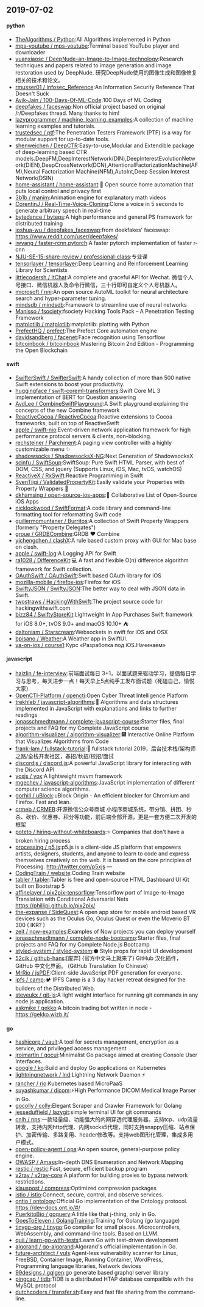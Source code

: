 ## 2019-07-02

#### python
* [TheAlgorithms / Python](https://github.com/TheAlgorithms/Python):All Algorithms implemented in Python
* [mps-youtube / mps-youtube](https://github.com/mps-youtube/mps-youtube):Terminal based YouTube player and downloader
* [yuanxiaosc / DeepNude-an-Image-to-Image-technology](https://github.com/yuanxiaosc/DeepNude-an-Image-to-Image-technology):Research techniques and papers related to image generation and image restoration used by DeepNude. 研究DeepNude使用的图像生成和图像修复相关的技术和论文。
* [rmusser01 / Infosec_Reference](https://github.com/rmusser01/Infosec_Reference):An Information Security Reference That Doesn't Suck
* [Avik-Jain / 100-Days-Of-ML-Code](https://github.com/Avik-Jain/100-Days-Of-ML-Code):100 Days of ML Coding
* [deepfakes / faceswap](https://github.com/deepfakes/faceswap):Non official project based on original /r/Deepfakes thread. Many thanks to him!
* [lazyprogrammer / machine_learning_examples](https://github.com/lazyprogrammer/machine_learning_examples):A collection of machine learning examples and tutorials.
* [trustedsec / ptf](https://github.com/trustedsec/ptf):The Penetration Testers Framework (PTF) is a way for modular support for up-to-date tools.
* [shenweichen / DeepCTR](https://github.com/shenweichen/DeepCTR):Easy-to-use,Modular and Extendible package of deep-learning based CTR models.DeepFM,DeepInterestNetwork(DIN),DeepInterestEvolutionNetwork(DIEN),DeepCrossNetwork(DCN),AttentionalFactorizationMachine(AFM),Neural Factorization Machine(NFM),AutoInt,Deep Session Interest Network(DSIN)
* [home-assistant / home-assistant](https://github.com/home-assistant/home-assistant):🏡
Open source home automation that puts local control and privacy first
* [3b1b / manim](https://github.com/3b1b/manim):Animation engine for explanatory math videos
* [CorentinJ / Real-Time-Voice-Cloning](https://github.com/CorentinJ/Real-Time-Voice-Cloning):Clone a voice in 5 seconds to generate arbitrary speech in real-time
* [bytedance / byteps](https://github.com/bytedance/byteps):A high performance and general PS framework for distributed training
* [joshua-wu / deepfakes_faceswap](https://github.com/joshua-wu/deepfakes_faceswap):from deekfakes' faceswap: https://www.reddit.com/user/deepfakes/
* [jwyang / faster-rcnn.pytorch](https://github.com/jwyang/faster-rcnn.pytorch):A faster pytorch implementation of faster r-cnn
* [NJU-SE-15-share-review / professional-class](https://github.com/NJU-SE-15-share-review/professional-class):专业课
* [tensorlayer / tensorlayer](https://github.com/tensorlayer/tensorlayer):Deep Learning and Reinforcement Learning Library for Scientists
* [littlecodersh / ItChat](https://github.com/littlecodersh/ItChat):A complete and graceful API for Wechat. 微信个人号接口、微信机器人及命令行微信，三十行即可自定义个人号机器人。
* [microsoft / nni](https://github.com/microsoft/nni):An open source AutoML toolkit for neural architecture search and hyper-parameter tuning.
* [mindsdb / mindsdb](https://github.com/mindsdb/mindsdb):Framework to streamline use of neural networks
* [Manisso / fsociety](https://github.com/Manisso/fsociety):fsociety Hacking Tools Pack – A Penetration Testing Framework
* [matplotlib / matplotlib](https://github.com/matplotlib/matplotlib):matplotlib: plotting with Python
* [PrefectHQ / prefect](https://github.com/PrefectHQ/prefect):The Prefect Core automation engine
* [davidsandberg / facenet](https://github.com/davidsandberg/facenet):Face recognition using Tensorflow
* [bitcoinbook / bitcoinbook](https://github.com/bitcoinbook/bitcoinbook):Mastering Bitcoin 2nd Edition - Programming the Open Blockchain

#### swift
* [SwifterSwift / SwifterSwift](https://github.com/SwifterSwift/SwifterSwift):A handy collection of more than 500 native Swift extensions to boost your productivity.
* [huggingface / swift-coreml-transformers](https://github.com/huggingface/swift-coreml-transformers):Swift Core ML 3 implementation of BERT for Question answering
* [AvdLee / CombineSwiftPlayground](https://github.com/AvdLee/CombineSwiftPlayground):A Swift playground explaining the concepts of the new Combine framework
* [ReactiveCocoa / ReactiveCocoa](https://github.com/ReactiveCocoa/ReactiveCocoa):Reactive extensions to Cocoa frameworks, built on top of ReactiveSwift
* [apple / swift-nio](https://github.com/apple/swift-nio):Event-driven network application framework for high performance protocol servers & clients, non-blocking.
* [rechsteiner / Parchment](https://github.com/rechsteiner/Parchment):A paging view controller with a highly customizable menu
✨
* [shadowsocks / ShadowsocksX-NG](https://github.com/shadowsocks/ShadowsocksX-NG):Next Generation of ShadowsocksX
* [scinfu / SwiftSoup](https://github.com/scinfu/SwiftSoup):SwiftSoup: Pure Swift HTML Parser, with best of DOM, CSS, and jquery (Supports Linux, iOS, Mac, tvOS, watchOS)
* [ReactiveX / RxSwift](https://github.com/ReactiveX/RxSwift):Reactive Programming in Swift
* [SvenTiigi / ValidatedPropertyKit](https://github.com/SvenTiigi/ValidatedPropertyKit):Easily validate your Properties with Property Wrappers
👮
* [dkhamsing / open-source-ios-apps](https://github.com/dkhamsing/open-source-ios-apps):📱
Collaborative List of Open-Source iOS Apps
* [nicklockwood / SwiftFormat](https://github.com/nicklockwood/SwiftFormat):A code library and command-line formatting tool for reformatting Swift code
* [guillermomuntaner / Burritos](https://github.com/guillermomuntaner/Burritos):A collection of Swift Property Wrappers (formerly "Property Delegates")
* [groue / GRDBCombine](https://github.com/groue/GRDBCombine):GRDB
❤️
Combine
* [yichengchen / clashX](https://github.com/yichengchen/clashX):A rule based custom proxy with GUI for Mac base on clash.
* [apple / swift-log](https://github.com/apple/swift-log):A Logging API for Swift
* [ra1028 / DifferenceKit](https://github.com/ra1028/DifferenceKit):💻
A fast and flexible O(n) difference algorithm framework for Swift collection.
* [OAuthSwift / OAuthSwift](https://github.com/OAuthSwift/OAuthSwift):Swift based OAuth library for iOS
* [mozilla-mobile / firefox-ios](https://github.com/mozilla-mobile/firefox-ios):Firefox for iOS
* [SwiftyJSON / SwiftyJSON](https://github.com/SwiftyJSON/SwiftyJSON):The better way to deal with JSON data in Swift.
* [twostraws / HackingWithSwift](https://github.com/twostraws/HackingWithSwift):The project source code for hackingwithswift.com
* [bizz84 / SwiftyStoreKit](https://github.com/bizz84/SwiftyStoreKit):Lightweight In App Purchases Swift framework for iOS 8.0+, tvOS 9.0+ and macOS 10.10+ ⛺
* [daltoniam / Starscream](https://github.com/daltoniam/Starscream):Websockets in swift for iOS and OSX
* [bpisano / Weather](https://github.com/bpisano/Weather):A Weather app in SwiftUI.
* [ya-on-ios / course1](https://github.com/ya-on-ios/course1):Курс «Разработка под iOS.Начинаем»

#### javascript
* [haizlin / fe-interview](https://github.com/haizlin/fe-interview):前端面试每日 3+1，以面试题来驱动学习，提倡每日学习与思考，每天进步一点！每天早上5点纯手工发布面试题（死磕自己，愉悦大家）
* [OpenCTI-Platform / opencti](https://github.com/OpenCTI-Platform/opencti):Open Cyber Threat Intelligence Platform
* [trekhleb / javascript-algorithms](https://github.com/trekhleb/javascript-algorithms):📝
Algorithms and data structures implemented in JavaScript with explanations and links to further readings
* [jonasschmedtmann / complete-javascript-course](https://github.com/jonasschmedtmann/complete-javascript-course):Starter files, final projects and FAQ for my Complete JavaScript course
* [algorithm-visualizer / algorithm-visualizer](https://github.com/algorithm-visualizer/algorithm-visualizer):🎆
Interactive Online Platform that Visualizes Algorithms from Code
* [frank-lam / fullstack-tutorial](https://github.com/frank-lam/fullstack-tutorial):🚀
fullstack tutorial 2019，后台技术栈/架构师之路/全栈开发社区，春招/秋招/校招/面试
* [discordjs / discord.js](https://github.com/discordjs/discord.js):A powerful JavaScript library for interacting with the Discord API
* [yoxjs / yox](https://github.com/yoxjs/yox):A lightweight mvvm framework
* [mgechev / javascript-algorithms](https://github.com/mgechev/javascript-algorithms):JavaScript implementation of different computer science algorithms.
* [gorhill / uBlock](https://github.com/gorhill/uBlock):uBlock Origin - An efficient blocker for Chromium and Firefox. Fast and lean.
* [crmeb / CRMEB](https://github.com/crmeb/CRMEB):开源微信公众号商城 小程序商城系统，带分销、拼团、秒杀、砍价、优惠券、积分等功能，前后端全部开源，更是一套方便二次开发的框架
* [poteto / hiring-without-whiteboards](https://github.com/poteto/hiring-without-whiteboards):⭐️
Companies that don't have a broken hiring process
* [processing / p5.js](https://github.com/processing/p5.js):p5.js is a client-side JS platform that empowers artists, designers, students, and anyone to learn to code and express themselves creatively on the web. It is based on the core principles of Processing. http://twitter.com/p5xjs —
* [CodingTrain / website](https://github.com/CodingTrain/website):Coding Train website
* [tabler / tabler](https://github.com/tabler/tabler):Tabler is free and open-source HTML Dashboard UI Kit built on Bootstrap 5
* [affinelayer / pix2pix-tensorflow](https://github.com/affinelayer/pix2pix-tensorflow):Tensorflow port of Image-to-Image Translation with Conditional Adversarial Nets https://phillipi.github.io/pix2pix/
* [the-expanse / SideQuest](https://github.com/the-expanse/SideQuest):A open app store for mobile android based VR devices such as the Oculus Go, Oculus Quest or even the Moverio BT 300 ( IKR? )
* [zeit / now-examples](https://github.com/zeit/now-examples):Examples of Now projects you can deploy yourself
* [jonasschmedtmann / complete-node-bootcamp](https://github.com/jonasschmedtmann/complete-node-bootcamp):Starter files, final projects and FAQ for my Complete Node.js Bootcamp
* [styled-system / styled-system](https://github.com/styled-system/styled-system):⬢ Style props for rapid UI development
* [52cik / github-hans](https://github.com/52cik/github-hans):[废弃] {官方中文马上就来了} GitHub 汉化插件，GitHub 中文化界面。 (GitHub Translation To Chinese)
* [MrRio / jsPDF](https://github.com/MrRio/jsPDF):Client-side JavaScript PDF generation for everyone.
* [ipfs / camp](https://github.com/ipfs/camp):🏕
IPFS Camp is a 3 day hacker retreat designed for the builders of the Distributed Web.
* [steveukx / git-js](https://github.com/steveukx/git-js):A light weight interface for running git commands in any node.js application.
* [askmike / gekko](https://github.com/askmike/gekko):A bitcoin trading bot written in node - https://gekko.wizb.it/

#### go
* [hashicorp / vault](https://github.com/hashicorp/vault):A tool for secrets management, encryption as a service, and privileged access management
* [jroimartin / gocui](https://github.com/jroimartin/gocui):Minimalist Go package aimed at creating Console User Interfaces.
* [google / ko](https://github.com/google/ko):Build and deploy Go applications on Kubernetes
* [lightningnetwork / lnd](https://github.com/lightningnetwork/lnd):Lightning Network Daemon
⚡️
* [rancher / rio](https://github.com/rancher/rio):Kubernetes based MicroPaaS
* [suyashkumar / dicom](https://github.com/suyashkumar/dicom):⚡High Performance DICOM Medical Image Parser in Go.
* [gocolly / colly](https://github.com/gocolly/colly):Elegant Scraper and Crawler Framework for Golang
* [jesseduffield / lazygit](https://github.com/jesseduffield/lazygit):simple terminal UI for git commands
* [cnlh / nps](https://github.com/cnlh/nps):一款轻量级、功能强大的内网穿透代理服务器。支持tcp、udp流量转发，支持内网http代理、内网socks5代理，同时支持snappy压缩、站点保护、加密传输、多路复用、header修改等。支持web图形化管理，集成多用户模式。
* [open-policy-agent / opa](https://github.com/open-policy-agent/opa):An open source, general-purpose policy engine.
* [OWASP / Amass](https://github.com/OWASP/Amass):In-depth DNS Enumeration and Network Mapping
* [restic / restic](https://github.com/restic/restic):Fast, secure, efficient backup program
* [v2ray / v2ray-core](https://github.com/v2ray/v2ray-core):A platform for building proxies to bypass network restrictions.
* [klauspost / compress](https://github.com/klauspost/compress):Optimized compression packages
* [istio / istio](https://github.com/istio/istio):Connect, secure, control, and observe services.
* [ontio / ontology](https://github.com/ontio/ontology):Official Go implementation of the Ontology protocol. https://dev-docs.ont.io/#/
* [PuerkitoBio / goquery](https://github.com/PuerkitoBio/goquery):A little like that j-thing, only in Go.
* [GoesToEleven / GolangTraining](https://github.com/GoesToEleven/GolangTraining):Training for Golang (go language)
* [tinygo-org / tinygo](https://github.com/tinygo-org/tinygo):Go compiler for small places. Microcontrollers, WebAssembly, and command-line tools. Based on LLVM.
* [quii / learn-go-with-tests](https://github.com/quii/learn-go-with-tests):Learn Go with test-driven development
* [algorand / go-algorand](https://github.com/algorand/go-algorand):Algorand's official implementation in Go.
* [future-architect / vuls](https://github.com/future-architect/vuls):Agent-less vulnerability scanner for Linux, FreeBSD, Container Image, Running Container, WordPress, Programming language libraries, Network devices
* [99designs / gqlgen](https://github.com/99designs/gqlgen):go generate based graphql server library
* [pingcap / tidb](https://github.com/pingcap/tidb):TiDB is a distributed HTAP database compatible with the MySQL protocol
* [dutchcoders / transfer.sh](https://github.com/dutchcoders/transfer.sh):Easy and fast file sharing from the command-line.
